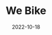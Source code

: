 ---
title: We Bike
date: 2022-10-18
taxonomy: UX.UI DESIGN
slug: we_bike
dividerDate: ....................
dividerTaxonomy: ...............
thumbnail: we_bike/thumbnail_we_bike.png
coverImage: we_bike/thumbnail_detail.svg
externalLink: https://www.behance.net/gallery/157376699/WEBIKE

problematic: "This project was a refont exercise on the V3 app : the bike share service of Bordeaux. The app is deserted, when the number of bike users is rising... WHY ? Wireframe, high fidelity mockup & prototype"


content:
  titleSection:
  - taxonomy: UX.UI DESIGN
  - people: 5
  - duration: 2
  thinkingSection:
    pains:
      - Very little visibility of the app, very tricky user experience
      - Electrical bikes unusable because never explained
      - Rigid and tedious reservation process
      - A lot of bad experiences with bikes
    solutions:
      - Creation of a new user flow 
      - A 'How to use' page for regular and electrical bike
      - Add a feature to reserve for multiple people and from your phone
      - Add a rating system for the bikes
  processSection:
    - percent:
      - top:
        - icon: icon-20-percent.svg
        - text: "The first step was to benchmark and conduct user needs interviews to define our objectives."
      - img: we_bike/step_1.png
    - percent:
      - top:
        - icon: icon-50-percent.svg
        - text: "We then started wireframing and testing the new user flow, with 2 different scenarios, in order to validate it."
      - img: we_bike/wireframe.jpg
    - percent:
      - top:
        - icon: icon-80-percent.svg 
        - text: "We defined a design chart and started high-fid designs and encountered some challenges with the pin system that was a bit complex or the itinerary flow."
      - img: we_bike/charte.jpg
    - percent:
      - top:
        - icon: icon-100-percent.svg 
        - text: "Final user tests with a fully prototyped product"
      - img: we_bike/user_test.jpg
  gallerySection:
    logo:
      - we_bike/asset_7.svg
      - we_bike/asset_3.svg
      - we_bike/asset_4.svg
      - we_bike/asset_5.svg
      - we_bike/asset_6.svg
    screenCenter: 
      - we_bike/asset_1.jpg
      - we_bike/asset_2.png
    screenRight:
      - we_bike/asset_3.png
      - we_bike/asset_4.png
      - we_bike/asset_5.png
      - we_bike/asset_6.png
    assets:

  learningSection:
        - Building the design of an app taking user needs and feedbacks first throughout the project
        - Prototyping and testing the app from the start
        - Creating testing & interview protocols with different interviewing methodology (guerilla, one-on-one...)
        - Analyse user feedback to implement new features while the project is advancing

nextProject: caravage/
nextProjectName: Caravage
nextProjectthumbnail: caravage/next_image.svg

footer_version: sticky
---